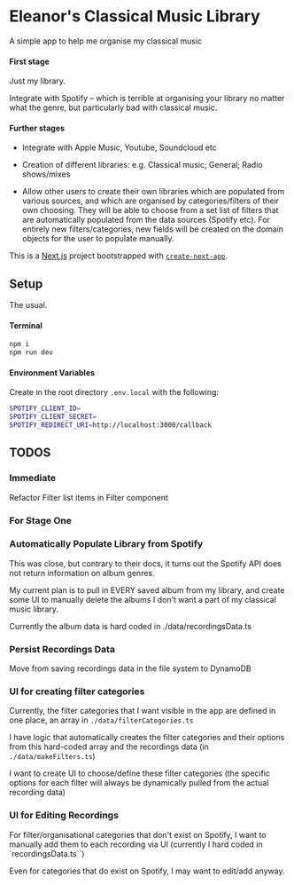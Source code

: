 # Eleanor's Classical Music Library

A simple app to help me organise my classical music

#### First stage

Just my library.

Integrate with Spotify – which is terrible at organising your library no matter what the genre, but particularly bad
with classical music.

#### Further stages

- Integrate with Apple Music, Youtube, Soundcloud etc

- Creation of different libraries: e.g. Classical music; General; Radio shows/mixes

- Allow other users to create their own libraries which are populated from various sources, and which are organised by
  categories/filters of their own choosing. They will be able to choose from a set list of filters that are
  automatically populated from the data sources (Spotify etc). For entirely new filters/categories, new fields will be
  created on the domain objects for the user to populate manually.

This is a [Next.js](https://nextjs.org/) project bootstrapped with
[`create-next-app`](https://github.com/vercel/next.js/tree/canary/packages/create-next-app).

## Setup

The usual.

#### Terminal

```bash
npm i
npm run dev
```

#### Environment Variables

Create in the root directory `.env.local` with the following:

```bash
SPOTIFY_CLIENT_ID=
SPOTIFY_CLIENT_SECRET=
SPOTIFY_REDIRECT_URI=http://localhost:3000/callback
```

## TODOS

### Immediate

Refactor Filter list items in Filter component

### For Stage One

### Automatically Populate Library from Spotify

This was close, but contrary to their docs, it turns out the Spotify API does not return information on album genres.

My current plan is to pull in EVERY saved album from my library, and create some UI to manually delete the albums I
don't want a part of my classical music library.

Currently the album data is hard coded in ./data/recordingsData.ts

### Persist Recordings Data

Move from saving recordings data in the file system to DynamoDB

### UI for creating filter categories

Currently, the filter categories that I want visible in the app are defined in one place, an array in
`./data/filterCategories.ts`

I have logic that automatically creates the filter categories and their options from this hard-coded array and the
recordings data (in `./data/makeFilters.ts`)

I want to create UI to choose/define these filter categories (the specific options for each filter will always be
dynamically pulled from the actual recording data)

### UI for Editing Recordings

For filter/organisational categories that don't exist on Spotify, I want to manually add them to each recording via UI
(currently I hard coded in `recordingsData.ts``)

Even for categories that do exist on Spotify, I may want to edit/add anyway.
